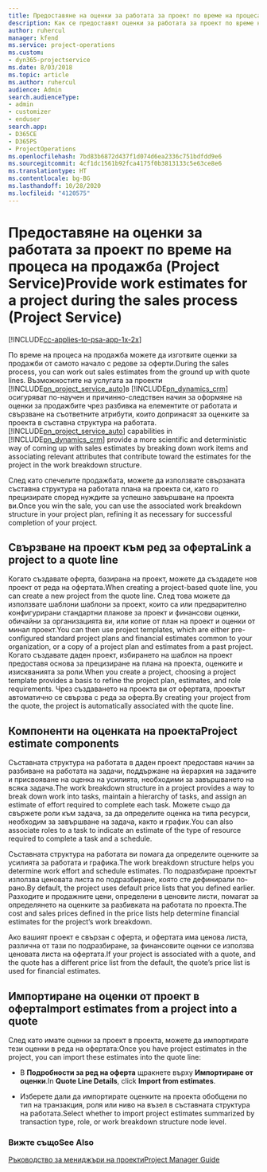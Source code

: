 ```yaml
---
title: Предоставяне на оценки за работата за проект по време на процеса на продажба
description: Как се предоставят оценки за работата за проект по време на процеса на продажба в Project Service
author: ruhercul
manager: kfend
ms.service: project-operations
ms.custom:
- dyn365-projectservice
ms.date: 8/03/2018
ms.topic: article
ms.author: ruhercul
audience: Admin
search.audienceType:
- admin
- customizer
- enduser
search.app:
- D365CE
- D365PS
- ProjectOperations
ms.openlocfilehash: 7bd83b6872d437f1d074d6ea2336c751bdfdd9e6
ms.sourcegitcommit: 4cf1dc1561b92fca4175f0b3813133c5e63ce8e6
ms.translationtype: HT
ms.contentlocale: bg-BG
ms.lasthandoff: 10/28/2020
ms.locfileid: "4120575"
---
```

# <a name="provide-work-estimates-for-a-project-during-the-sales-process-project-service"></a><span data-ttu-id="6cce2-103">Предоставяне на оценки за работата за проект по време на процеса на продажба (Project Service)</span><span class="sxs-lookup"><span data-stu-id="6cce2-103">Provide work estimates for a project during the sales process (Project Service)</span></span>

[!INCLUDE[cc-applies-to-psa-app-1x-2x](../includes/cc-applies-to-psa-app-1x-2x.md)]

<span data-ttu-id="6cce2-104">По време на процеса на продажба можете да изготвите оценки за продажби от самото начало с редове за оферти.</span><span class="sxs-lookup"><span data-stu-id="6cce2-104">During the sales process, you can work out sales estimates from the ground up with quote lines.</span></span> <span data-ttu-id="6cce2-105">Възможностите на услугата за проекти [!INCLUDE[pn_project_service_auto](../includes/pn-project-service-auto.md)]в [!INCLUDE[pn_dynamics_crm](../includes/pn-dynamics-crm.md)] осигуряват по-научен и причинно-следствен начин за оформяне на оценки за продажбите чрез разбивка на елементите от работата и свързване на съответните атрибути, които допринасят за оценките за проекта в съставна структура на работата.</span><span class="sxs-lookup"><span data-stu-id="6cce2-105">[!INCLUDE[pn_project_service_auto](../includes/pn-project-service-auto.md)] capabilities in [!INCLUDE[pn_dynamics_crm](../includes/pn-dynamics-crm.md)] provide a more scientific and deterministic way of coming up with sales estimates by breaking down work items and associating relevant attributes that contribute toward the estimates for the project in the work breakdown structure.</span></span>  
  
 <span data-ttu-id="6cce2-106">След като спечелите продажбата, можете да използвате свързаната съставна структура на работата плана на проекта си, като го прецизирате според нуждите за успешно завършване на проекта ви.</span><span class="sxs-lookup"><span data-stu-id="6cce2-106">Once you win the sale, you can use the associated work breakdown structure in your project plan, refining it as necessary for successful completion of your project.</span></span>  
  
## <a name="link-a-project-to-a-quote-line"></a><span data-ttu-id="6cce2-107">Свързване на проект към ред за оферта</span><span class="sxs-lookup"><span data-stu-id="6cce2-107">Link a project to a quote line</span></span>  
 <span data-ttu-id="6cce2-108">Когато създавате оферта, базирана на проект, можете да създадете нов проект от реда на офертата.</span><span class="sxs-lookup"><span data-stu-id="6cce2-108">When creating a project-based quote line, you can create a new project from the quote line.</span></span> <span data-ttu-id="6cce2-109">След това можете да използвате шаблони шаблони за проект, които са или предварително конфигурирани стандартни планове за проект и финансови оценки, обичайни за организацията ви, или копие от план на проект и оценки от минал проект.</span><span class="sxs-lookup"><span data-stu-id="6cce2-109">You can then use project templates, which are either pre-configured standard project plans and financial estimates common to your organization, or a copy of a project plan and estimates from a past project.</span></span> <span data-ttu-id="6cce2-110">Когато създавате даден проект, избирането на шаблон на проект предоставя основа за прецизиране на плана на проекта, оценките и изискванията за роли.</span><span class="sxs-lookup"><span data-stu-id="6cce2-110">When you create a project, choosing a project template provides a basis to refine the project plan, estimates, and role requirements.</span></span> <span data-ttu-id="6cce2-111">Чрез създаването на проекта ви от офертата, проектът автоматично се свързва с реда за оферта.</span><span class="sxs-lookup"><span data-stu-id="6cce2-111">By creating your project from the quote, the project is automatically associated with the quote line.</span></span>  
  
## <a name="project-estimate-components"></a><span data-ttu-id="6cce2-112">Компоненти на оценката на проекта</span><span class="sxs-lookup"><span data-stu-id="6cce2-112">Project estimate components</span></span>  
 <span data-ttu-id="6cce2-113">Съставната структура на работата в даден проект предоставя начин за разбиване на работата на задачи, поддържане на йерархия на задачите и присвояване на оценка на усилията, необходими за завършването на всяка задача.</span><span class="sxs-lookup"><span data-stu-id="6cce2-113">The work breakdown structure in a project provides a way to break down work into tasks, maintain a hierarchy of tasks, and assign an estimate of effort required to complete each task.</span></span> <span data-ttu-id="6cce2-114">Можете също да свържете роли към задача, за да определите оценка на типа ресурси, необходим за завършване на задача, както и график.</span><span class="sxs-lookup"><span data-stu-id="6cce2-114">You can also associate roles to a task to indicate an estimate of the type of resource required to complete a task and a schedule.</span></span>  
  
 <span data-ttu-id="6cce2-115">Съставната структура на работата ви помага да определите оценките за усилията за работата и графика.</span><span class="sxs-lookup"><span data-stu-id="6cce2-115">The work breakdown structure helps you determine work effort and schedule estimates.</span></span> <span data-ttu-id="6cce2-116">По подразбиране проектът използва ценовата листа по подразбиране, която сте дефинирали по-рано.</span><span class="sxs-lookup"><span data-stu-id="6cce2-116">By default, the project uses default price lists that you defined earlier.</span></span> <span data-ttu-id="6cce2-117">Разходите и продажните цени, определени в ценовите листи, помагат за определянето на оценките за разбивката на работата по проекта.</span><span class="sxs-lookup"><span data-stu-id="6cce2-117">The cost and sales prices defined in the price lists help determine financial estimates for the project’s work breakdown.</span></span>  
  
 <span data-ttu-id="6cce2-118">Ако вашият проект е свързан с оферта, и офертата има ценова листа, различна от тази по подразбиране, за финансовите оценки се използва ценовата листа на офертата.</span><span class="sxs-lookup"><span data-stu-id="6cce2-118">If your project is associated with a quote, and the quote has a different price list from the default, the quote’s price list is used for financial estimates.</span></span>  
  
## <a name="import-estimates-from-a-project-into-a-quote"></a><span data-ttu-id="6cce2-119">Импортиране на оценки от проект в оферта</span><span class="sxs-lookup"><span data-stu-id="6cce2-119">Import estimates from a project into a quote</span></span>  
 <span data-ttu-id="6cce2-120">След като имате оценки за проект в проекта, можете да импортирате тези оценки в реда на офертата:</span><span class="sxs-lookup"><span data-stu-id="6cce2-120">Once you have project estimates in the project, you can import these estimates into the quote line:</span></span>  
  
-   <span data-ttu-id="6cce2-121">В **Подробности за ред на оферта** щракнете върху **Импортиране от оценки**.</span><span class="sxs-lookup"><span data-stu-id="6cce2-121">In **Quote Line Details**, click **Import from estimates**.</span></span> 

-   <span data-ttu-id="6cce2-122">Изберете дали да импортирате оценките на проекта обобщени по тип на транзакция, роля или ниво на възел в съставната структура на работата.</span><span class="sxs-lookup"><span data-stu-id="6cce2-122">Select whether to import project estimates summarized by transaction type, role, or work breakdown structure node level.</span></span>  
  
### <a name="see-also"></a><span data-ttu-id="6cce2-123">Вижте също</span><span class="sxs-lookup"><span data-stu-id="6cce2-123">See Also</span></span>  
 [<span data-ttu-id="6cce2-124">Ръководство за мениджъри на проекти</span><span class="sxs-lookup"><span data-stu-id="6cce2-124">Project Manager Guide</span></span>](../psa/project-manager-guide.md)
